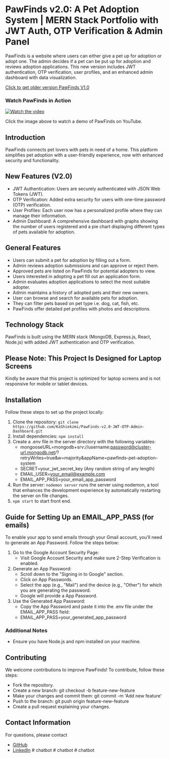 # PawFinds v2.0: A Pet Adoption System | MERN Stack Portfolio with JWT Auth, OTP Verification & Admin Panel
PawFinds is a website where users can either give a pet up for adoption or adopt one. The admin decides if a pet can be put up for adoption and reviews adoption applications. This new version includes JWT authentication, OTP verification, user profiles, and an enhanced admin dashboard with data visualization.

[Click to get older version PawFinds V1.0 ](https://github.com/KaShiekzmi/PawFinds-A-Pet-Adoption-System-MERN-Stack-Portfolio-with-Admin-Panel)

### Watch PawFinds in Action

[![Watch the video](https://github.com/user-attachments/assets/62fadd25-ea4f-46af-940b-5bab522e0e89)](https://youtu.be/SCcAGzNVuu8?si=m4Hex9oKHttvYLoj)

Click the image above to watch a demo of PawFinds on YouTube.

## Introduction
PawFinds connects pet lovers with pets in need of a home. This platform simplifies pet adoption with a user-friendly experience, now with enhanced security and functionality.

## New Features (V2.0)
 - JWT Authentication: Users are securely authenticated with JSON Web Tokens (JWT).
 - OTP Verification: Added extra security for users with one-time password (OTP) verification.
 - User Profiles: Each user now has a personalized profile where they can manage their information.
 - Admin Dashboard: A comprehensive dashboard with graphs showing the number of users registered and a pie chart displaying different types of pets available for adoption.

## General Features
- Users can submit a pet for adoption by filling out a form.
- Admin reviews adoption submissions and can approve or reject them.
- Approved pets are listed on PawFinds for potential adopters to view.
- Users interested in adopting a pet fill out an application form.
- Admin evaluates adoption applications to select the most suitable adopter.
- Admin maintains a history of adopted pets and their new owners.
- User can browse and search for available pets for adoption.
- They can filter pets based on pet type i.e. dog, cat, fish, etc.
- PawFinds offer detailed pet profiles with photos and descriptions.

## Technology Stack
PawFinds is built using the MERN stack (MongoDB, Express.js, React, Node.js) with added JWT authentication and OTP verification.

## **Please Note: This Project Is Designed for Laptop Screens**
Kindly be aware that this project is optimized for laptop screens and is not responsive for mobile or tablet devices.

## Installation
Follow these steps to set up the project locally:

1. Clone the repository: `git clone https://github.com/KaShiekzmi/PawFinds-v2.0-JWT-OTP-Admin-Dashboard.git`
2. Install dependencies: `npm install`
3. Create a .env file in the server directory with the following variables:
   - mongooseURL=mongodb+srv://username:password@cluster-url.mongodb.net/?retryWrites=true&w=majority&appName=pawfinds-pet-adoption-system
   - SECRET=your_jwt_secret_key (Any random string of any length)
   - EMAIL_USER=your_email@example.com
   - EMAIL_APP_PASS=your_email_app_password
5. Run the server: `nodemon server` runs the server using nodemon, a tool that enhances the development experience by automatically restarting the server on file changes.
6. `npm start` to start front end.

## Guide for Setting Up an EMAIL_APP_PASS (for emails)
To enable your app to send emails through your Gmail account, you’ll need to generate an App Password. Follow the steps below:

1. Go to the Google Account Security Page:
   - Visit Google Account Security and make sure 2-Step Verification is enabled.
2. Generate an App Password:
    - Scroll down to the "Signing in to Google" section.
    - Click on App Passwords.
    - Select the app (e.g., "Mail") and the device (e.g., "Other") for which you are generating the password.
    - Google will provide a App Password.
4. Use the Generated App Password:
    - Copy the App Password and paste it into the .env file under the EMAIL_APP_PASS field:
    - EMAIL_APP_PASS=your_generated_app_password

### Additional Notes
- Ensure you have Node.js and npm installed on your machine.

## Contributing
We welcome contributions to improve PawFinds! To contribute, follow these steps:
- Fork the repository.
- Create a new branch: git checkout -b feature-new-feature
- Make your changes and commit them: git commit -m 'Add new feature'
- Push to the branch: git push origin feature-new-feature
- Create a pull request explaining your changes.

## Contact Information
For questions, please contact 
- [GitHub](https://github.com/kashiekzmi)
- [LinkedIn](https://www.linkedin.com/in/kashiekzmi)
#   c h a t b o t  
 #   c h a t b o t  
 #   c h a t b o t  
 